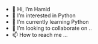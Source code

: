 - 👋 Hi, I’m Hamid
- 👀 I’m interested in Python
- 🌱 I’m currently learning Python
- 💞️ I’m looking to collaborate on ..
- 📫 How to reach me ...

<!---
mohammadlu/mohammadlu is a ✨ special ✨ repository because its `README.md` (this file) appears on your GitHub profile.
You can click the Preview link to take a look at your changes.
--->
